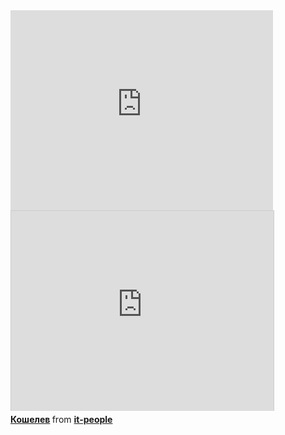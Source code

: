 <iframe width="420" height="320" src="http://www.youtube.com/embed/11hGwtHF3SU" frameborder="0" allowfullscreen></iframe>

<div class="presentation">
<iframe src="http://www.slideshare.net/slideshow/embed_code/16911180" width="420" height="320" frameborder="0" marginwidth="0" marginheight="0" scrolling="no" style="border:1px solid #CCC;border-width:1px 1px 0;margin-bottom:5px" allowfullscreen webkitallowfullscreen mozallowfullscreen> </iframe>
<div style="margin-bottom:5px"> <strong> <a href="http://www.slideshare.net/it-people/alexander-koshelev" title="Кошелев" target="_blank">Кошелев</a> </strong> from <strong><a href="http://www.slideshare.net/it-people" target="_blank">it-people</a></strong></div>
</div>
